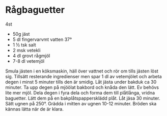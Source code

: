 # Rågbaguetter

4st

 - 50g jäst
 - 5 dl fingervarvmt vatten 37°
 - 1 ½ tsk salt
 - 2 msk vetekli
 - 4 dl grovt rågmjöl
 - 7-8 dl vetemjöl

Smula jästen i en köksmaskin, häll över vattnet och rör om tills jästen löst sig. Tillsätt resterande ingredienser men spar 1 dl av vetemjölet och arbeta degen i minst 5 minuter tills den är smidig. Låt jästa under bakduk ca 30 minuter. Ta upp degen på mjöölat bakbord och knåda den lätt. Ev behövs lite mer mjöl. Dela degen i fyra dela och forma dem till plåtlånga, vridna baguetter. Lätt dem på en bakplåtspappersklädd plåt. Låt jäsa 30 minuter. Sätt ugnen på 250°. Grädda i mitten av ugnen 10-12 minuter. Bröden ska kännas lätta när de är klara.
